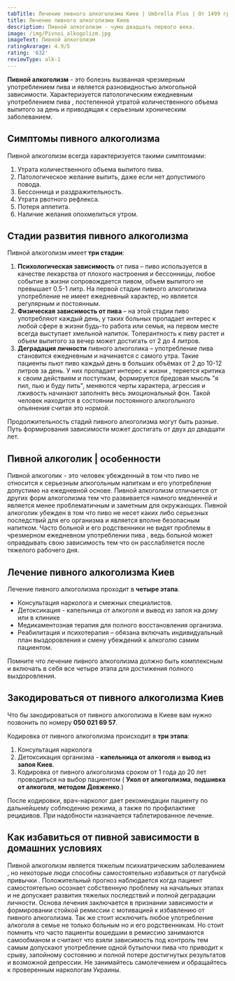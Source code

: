 ```yaml
---
tabTitle: Лечение пивного алкоголизма Киев | Umbrella Plus | От 1499 грн
title: Лечение пивного алкоголизма Киев
description: Пивной алкоголизм - чума двадцать первого века.
image: /img/Pivnoi_alkogolizm.jpg
imageText: Пивной алкоголизм
ratingAvarage: 4.9/5
rating: '632'
reviewType: alk-1
---
```


**Пивной алкоголизм** - это болезнь вызванная чрезмерным употреблением пива и является разновидностью алкогольной зависимости. Характеризуется патологическим ежедневным употреблением пива , постепенной утратой количественного объема выпитого за день и приводящая к серьезным хроническим заболеванием.

## Симптомы пивного алкоголизма

Пивной алкоголизм всегда характеризуется такими симптомами:

1. Утрата количественного объема выпитого пива.
2. Патологическое желание выпить, даже если нет допустимого повода.
3. Бессонница и раздражительность.
4. Утрата рвотного рефлекса.
5. Потеря аппетита.
6. Наличие желания опохмелиться утром.

## Стадии развития пивного алкоголизма

Пивной алкоголизм имеет **три стадии**:

1. **Психологическая зависимость** от пива – пиво используется в качестве лекарства от плохого настроения и бессонницы, любое событие в жизни сопровождается пивом, объем выпитого не превышает 0.5-1 литр. На первой стадии пивного алкоголизма употребление не имеет ежедневный характер, но является регулярным и постоянным.
2. **Физическая зависимость от пива** – на этой стадии пиво употребляют каждый день, у таких больных пропадает интерес к любой сфере в жизни будь-то работа или семья, на первом месте всегда выступает хмельной напиток. Толерантность к пиву растет и объем выпитого за вечер может достигать от 2 до 4 литров.
3. **Деградация личности** пивного алкоголика – употребление пива становится ежедневным и начинается с самого утра. Такие пациенты пьют пиво каждый день в больших объёмах от 2 до 10-12 литров за день. У них пропадает интерес к жизни , теряется критика к своим действиям и поступкам, формируется бредовая мысль "я пил, пью и буду пить", меняются черты характера, агрессия и лживость начинают заполнять весь эмоциональный фон. Такой человек находится в состоянии постоянного алкогольного опьянения считая это нормой.

Продолжительность стадий пивного алкоголизма могут быть разные. Путь формирования зависимости может достигать от двух до двадцати лет.

## Пивной алкоголик | особенности

Пивной алкоголик - это человек убежденный в том что пиво не относится к серьезным алкогольным напиткам и его употребление допустимо на ежедневной основе. Пивной алкоголизм отличается от других форм алкоголизма тем что развивается намного медленней и является менее проблематичным и заметным для окружающих. Пивной алкоголик убежден в том что пиво не несет каких либо серьезных последствий для его организма и является вполне безопасным напитком. Часто больной и его родственники не видят проблемы в чрезмерном ежедневном употреблении пива , ведь больной может оправдывать свою зависимость тем что он расслабляется после тяжелого рабочего дня.

## Лечение пивного алкоголизма Киев

Лечение пивного алкоголизма проходит в **четыре этапа**.

* Консультация нарколога и смежных специалистов.
* Детоксикация - капельница от алкоголя и вывод из запоя на дому или в клинике
* Медикаментозная терапия для полного восстановления организма.
* Реабилитация и психотерапия – обязана включать индивидуальный план выздоровления и смену убеждений к алкоголю самим пациентом.

Помните что лечение пивного алкоголизма должно быть комплексным и включать в себя все четыре этапа для достижения полного выздоровления.

## Закодироваться от пивного алкоголизма Киев

Что бы закодироваться от пивного алкоголизма в Киеве вам нужно позвонить по номеру **050 021 69 57**.

Кодировка от пивного алкоголизма происходит в **три этапа**:

1. Консультация нарколога
2. Детоксикация организма - **капельница от алкоголя** и **вывод из запоя Киев**.
3. Кодировка от пивного алкоголизма сроком от 1 года до 20 лет проводиться на выбор пациентом ( **Укол от алкоголизма**, **подшивка от алкоголя**, **методом Довженко**.)

После кодировки, врач-нарколог дает рекомендации пациенту по дальнейшему соблюдению режима, а также по профилактике рецидивов. При надобности назначается таблетированное лечение.

## Как избавиться от пивной зависимости в домашних условиях

Пивной алкоголизм является тяжелым психиатрическим заболеванием , но некоторые люди способны самостоятельно избавиться от пагубной привычки . Положительный прогноз наблюдается когда пациент самостоятельно осознает собственную проблему на начальных этапах и не допускает развития тяжелых последствий и полной деградации личности. Основа лечения заключается в признании зависимости и формировании стойкой ремиссии с мотивацией к избавлению от пивного алкоголизма. Так же стоит исключить любое употребление алкоголя в семье не только больным но и его родственникам. Но стоит помнить что часто пациенты вошедшии в ремиссию занимаются самообманом и считают что взяли зависимость под контроль тем самым допускают употребление одной бутылочки пива что приводит к срыву, запойному состоянию и полной потере достигнутых результатов и возможной депрессии. Не занимайтесь самолечением и обращайтесь к проверенным наркологам Украины.
